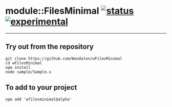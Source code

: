 
# module::FilesMinimal  [![status](https://github.com/Wandalen/wFilesMinimal/workflows/publish/badge.svg)](https://github.com/Wandalen/wFilesMinimal/actions?query=workflow%3Apublish) [![experimental](https://img.shields.io/badge/stability-experimental-orange.svg)](https://github.com/emersion/stability-badges#experimental)

___

## Try out from the repository
```
git clone https://github.com/Wandalen/wFilesMinimal
cd wFilesMinimal
npm install
node sample/Sample.s
```

## To add to your project
```
npm add 'wfilesminimal@alpha'
```




